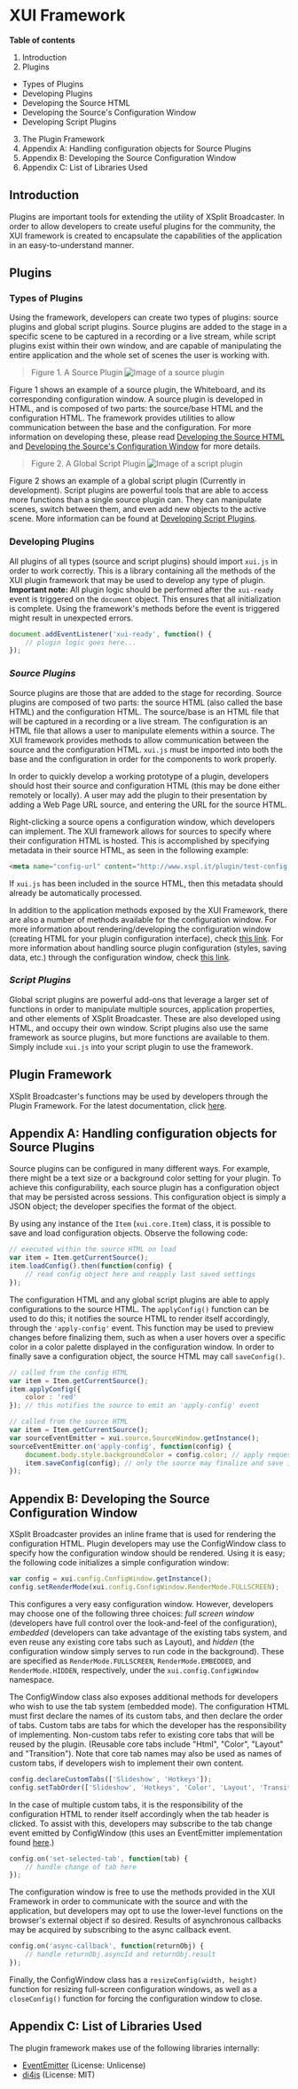 # XUI Framework

**Table of contents**

1. Introduction
2. Plugins
  * Types of Plugins
  * Developing Plugins
  * Developing the Source HTML
  * Developing the Source's Configuration Window
  * Developing Script Plugins
3. The Plugin Framework
4. Appendix A: Handling configuration objects for Source Plugins
5. Appendix B: Developing the Source Configuration Window
6. Appendix C: List of Libraries Used

## Introduction

Plugins are important tools for extending the utility of XSplit Broadcaster. In order to allow developers to create useful plugins for the community, the XUI framework is created to encapsulate the capabilities of the application in an easy-to-understand manner.

## Plugins

### Types of Plugins

Using the framework, developers can create two types of plugins: source plugins and global script plugins. Source plugins are added to the stage in a specific scene to be captured in a recording or a live stream, while script plugins exist within their own window, and are capable of manipulating the entire application and the whole set of scenes the user is working with. 

> Figure 1. A Source Plugin ![Image of a source plugin](img/source.png)

Figure 1 shows an example of a source plugin, the Whiteboard, and its corresponding configuration window. A source plugin is developed in HTML, and is composed of two parts: the source/base HTML and the configuration HTML. The framework provides utilities to allow communication between the base and the configuration. For more information on developing these, please read [Developing the Source HTML](#todo) and [Developing the Source's Configuration Window](#todo) for more details.

> Figure 2. A Global Script Plugin ![Image of a script plugin](img/script.png)

Figure 2 shows an example of a global script plugin (Currently in development). Script plugins are powerful tools that are able to access more functions than a single source plugin can. They can manipulate scenes, switch between them, and even add new objects to the active scene. More information can be found at [Developing Script Plugins](#todo).

### Developing Plugins

All plugins of all types (source and script plugins) should import `xui.js` in order to work correctly. This is a library containing all the methods of the XUI plugin framework that may be used to develop any type of plugin. **Important note:** All plugin logic should be performed after the `xui-ready` event is triggered on the `document` object. This ensures that all initialization is complete. Using the framework's methods before the event is triggered might result in unexpected errors.

```javascript
document.addEventListener('xui-ready', function() { 
	// plugin logic goes here...
});
```

### *Source Plugins*

Source plugins are those that are added to the stage for recording. Source plugins are composed of two parts: the source HTML (also called the base HTML) and the configuration HTML. The source/base is an HTML file that will be captured in a recording or a live stream. The configuration is an HTML file that allows a user to manipulate elements within a source. The XUI framework provides methods to allow communication between the source and the configuration HTML. `xui.js` must be imported into both the base and the configuration in order for the components to work properly.

In order to quickly develop a working prototype of a plugin, developers should host their source and configuration HTML (this may be done either remotely or locally). A user may add the plugin to their presentation by adding a Web Page URL source, and entering the URL for the source HTML.

Right-clicking a source opens a configuration window, which developers can implement. The XUI framework allows for sources to specify where their configuration HTML is hosted. This is accomplished by specifying metadata in their source HTML, as seen in the following example:
```html
<meta name="config-url" content="http://www.xspl.it/plugin/test-config.html">
```
If `xui.js` has been included in the source HTML, then this metadata should already be automatically processed.

In addition to the application methods exposed by the XUI Framework, there are also a number of methods available for the configuration window. For more information about rendering/developing the configuration window (creating HTML for your plugin configuration interface), check [this link](#configClass). For more information about handling source plugin configuration (styles, saving data, etc.) through the configuration window, check [this link](#configObject).

### *Script Plugins*

Global script plugins are powerful add-ons that leverage a larger set of functions in order to manipulate multiple sources, application properties, and other elements of XSplit Broadcaster. These are also developed using HTML, and occupy their own window. Script plugins also use the same framework as source plugins, but more functions are available to them. Simply include `xui.js` into your script plugin to use the framework.

## Plugin Framework

XSplit Broadcaster's functions may be used by developers through the Plugin Framework. For the latest documentation, click [here](http://splitmedialabslimited.github.io/xui/docs/).

## <a name="configObject"></a>Appendix A: Handling configuration objects for Source Plugins

Source plugins can be configured in many different ways. For example, there might be a text size or a background color setting for your plugin. To achieve this configurability, each source plugin has a configuration object that may be persisted across sessions. This configuration object is simply a JSON object; the developer specifies the format of the object.

By using any instance of the `Item` (`xui.core.Item`) class, it is possible to save and load configuration objects. Observe the following code:

```javascript
// executed within the source HTML on load
var item = Item.getCurrentSource();
item.loadConfig().then(function(config) {
	// read config object here and reapply last saved settings
});
```

The configuration HTML and any global script plugins are able to apply configurations to the source HTML. The `applyConfig()` function can be used to do this; it notifies the source HTML to render itself accordingly, through the `'apply-config'` event. This function may be used to preview changes before finalizing them, such as when a user hovers over a specific color in a color palette displayed in the configuration window. In order to finally save a configuration object, the source HTML may call `saveConfig()`.

```javascript
// called from the config HTML
var item = Item.getCurrentSource();
item.applyConfig({
	color : 'red'
}); // this notifies the source to emit an 'apply-config' event

// called from the source HTML
var item = Item.getCurrentSource();
var sourceEventEmitter = xui.source.SourceWindow.getInstance();
sourceEventEmitter.on('apply-config', function(config) {
	document.body.style.backgroundColor = config.color; // apply requested changes
	item.saveConfig(config); // only the source may finalize and save its config
});
```

## <a name="configClass"></a>Appendix B: Developing the Source Configuration Window

XSplit Broadcaster provides an inline frame that is used for rendering the configuration HTML. Plugin developers may use the ConfigWindow class to specify how the configuration window should be rendered. Using it is easy; the following code initializes a simple configuration window:

```javascript
var config = xui.config.ConfigWindow.getInstance();
config.setRenderMode(xui.config.ConfigWindow.RenderMode.FULLSCREEN);
```

This configures a very easy configuration window. However, developers may choose one of the following three choices: *full screen window* (developers have full control over the look-and-feel of the configuration), *embedded* (developers can take advantage of the existing tabs system, and even reuse any existing core tabs such as Layout), and *hidden* (the configuration window simply serves to run code in the background). These are specified as `RenderMode.FULLSCREEN`, `RenderMode.EMBEDDED`, and `RenderMode.HIDDEN`, respectively, under the `xui.config.ConfigWindow` namespace.

The ConfigWindow class also exposes additional methods for developers who wish to use the tab system (embedded mode). The configuration HTML must first declare the names of its custom tabs, and then declare the order of tabs. Custom tabs are tabs for which the developer has the responsibility of implementing. Non-custom tabs refer to existing core tabs that will be reused by the plugin. (Reusable core tabs include "Html", "Color", "Layout" and "Transition"). Note that core tab names may also be used as names of custom tabs, if developers wish to implement their own content.

```javascript
config.declareCustomTabs(['Slideshow', 'Hotkeys']);
config.setTabOrder(['Slideshow', 'Hotkeys', 'Color', 'Layout', 'Transition']);
```

In the case of multiple custom tabs, it is the responsibility of the configuration HTML to render itself accordingly when the tab header is clicked. To assist with this, developers may subscribe to the tab change event emitted by ConfigWindow (this uses an EventEmitter implementation found [here](https://github.com/Wolfy87/EventEmitter).)

```javascript
config.on('set-selected-tab', function(tab) {
	// handle change of tab here
});
```

The configuration window is free to use the methods provided in the XUI Framework in order to communicate with the source and with the application, but developers may opt to use the lower-level functions on the browser's external object if so desired. Results of asynchronous callbacks may be acquired by subscribing to the async callback event.

```javascript
config.on('async-callback', function(returnObj) {
	// handle returnObj.asyncId and returnObj.result
});
```

Finally, the ConfigWindow class has a `resizeConfig(width, height)` function for resizing full-screen configuration windows, as well as a `closeConfig()` function for forcing the configuration window to close.

## Appendix C: List of Libraries Used

The plugin framework makes use of the following libraries internally:
* [EventEmitter](https://github.com/Wolfy87/EventEmitter) (License: Unlicense)
* [di4js](https://github.com/gedbac/di4js) (License: MIT)

